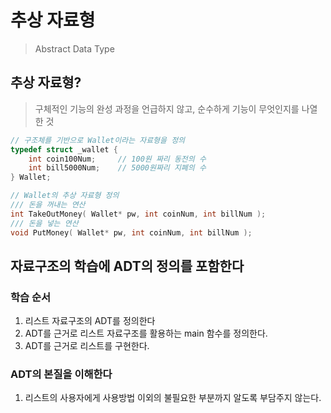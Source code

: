 
# 추상 자료형
> Abstract Data Type

## 추상 자료형?
> 구체적인 기능의 완성 과정을 언급하지 않고,
> 순수하게 기능이 무엇인지를 나열한 것

```c
// 구조체를 기반으로 Wallet이라는 자료형을 정의
typedef struct _wallet {
    int coin100Num;     // 100원 짜리 동전의 수
    int bill5000Num;    // 5000원짜리 지폐의 수
} Wallet;

// Wallet의 추상 자료형 정의
/// 돈을 꺼내는 연산
int TakeOutMoney( Wallet* pw, int coinNum, int billNum );
/// 돈을 넣는 연산
void PutMoney( Wallet* pw, int coinNum, int billNum );
```

## 자료구조의 학습에 ADT의 정의를 포함한다
### 학습 순서
1. 리스트 자료구조의 ADT를 정의한다
2. ADT를 근거로 리스트 자료구조를 활용하는 main 함수를 정의한다.
3. ADT를 근거로 리스트를 구현한다.

### ADT의 본질을 이해한다
1. 리스트의 사용자에게 사용방법 이외의 불필요한 부분까지 알도록 부담주지 않는다.